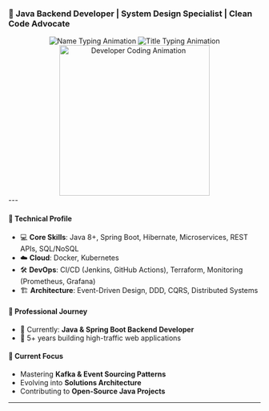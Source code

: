 ### 🚀 Java Backend Developer | System Design Specialist | Clean Code Advocate
<div align="center">
  <!-- Name Animation -->
  <img src="https://readme-typing-svg.demolab.com?font=Fira+Code&weight=600&size=26&duration=4000&pause=1000&color=38BDF7&width=600&height=80&lines=Javad+Mahdioun" alt="Name Typing Animation" />
  
  <!-- Title Animation -->
  <img src="https://readme-typing-svg.demolab.com?font=Fira+Code&pause=1000&width=600&lines=Building+scalable+backend+systems;Microservices+Architecture;Spring+Boot+Expert;Cloud-Native+Solutions" alt="Title Typing Animation" />
  
  <!-- Developer GIF -->
  <img src="https://raw.githubusercontent.com/arafat4693/arafat4693/main/images/developer.gif" width="300" alt="Developer Coding Animation"/>
</div>
---

#### 🔧 Technical Profile
- 💻 **Core Skills**: Java 8+, Spring Boot, Hibernate, Microservices, REST APIs, SQL/NoSQL
- ☁️ **Cloud**: Docker, Kubernetes
- 🛠️ **DevOps**: CI/CD (Jenkins, GitHub Actions), Terraform, Monitoring (Prometheus, Grafana)
- 🏗️ **Architecture**: Event-Driven Design, DDD, CQRS, Distributed Systems

#### 🏢 Professional Journey
- 📌 Currently: **Java & Spring Boot Backend Developer**
- 🚀 5+ years building high-traffic web applications

#### 🌱 Current Focus
- Mastering **Kafka & Event Sourcing Patterns**
- Evolving into **Solutions Architecture**
- Contributing to **Open-Source Java Projects**

---




  

